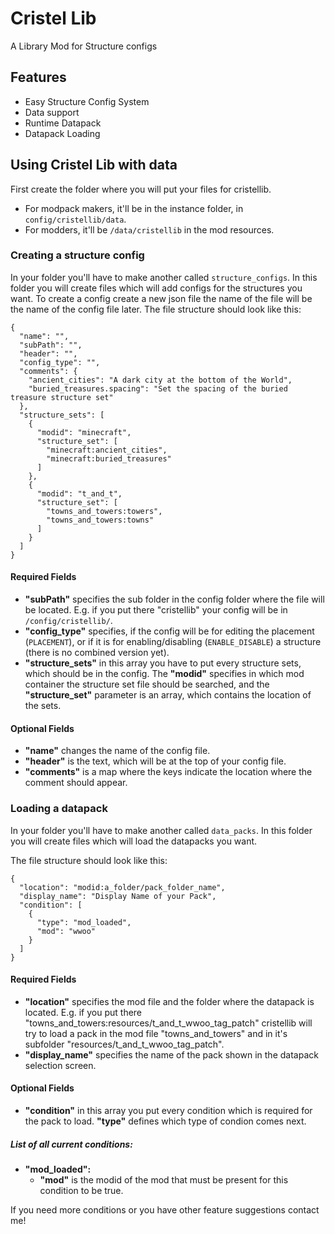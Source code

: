 # Cristel Lib
A Library Mod for Structure configs

## Features
- Easy Structure Config System
- Data support
- Runtime Datapack
- Datapack Loading

## Using Cristel Lib with data
First create the folder where you will put your files for cristellib.
- For modpack makers, it'll be in the instance folder, in `config/cristellib/data`.
- For modders, it'll be `/data/cristellib` in the mod resources.

### Creating a structure config
In your folder you'll have to make another called `structure_configs`. In this folder you will create files which will add configs for the structures you want.
To create a config create a new json file the name of the file will be the name of the config file later.
The file structure should look like this:
```
{
  "name": "",
  "subPath": "",
  "header": "",
  "config_type": "",
  "comments": {
    "ancient_cities": "A dark city at the bottom of the World",
    "buried_treasures.spacing": "Set the spacing of the buried treasure structure set"
  },
  "structure_sets": [
    {
      "modid": "minecraft",
      "structure_set": [
        "minecraft:ancient_cities",
        "minecraft:buried_treasures"
      ]
    },
    {
      "modid": "t_and_t",
      "structure_set": [
        "towns_and_towers:towers",
        "towns_and_towers:towns"
      ]
    }
  ]
}
```
#### Required Fields
- **"subPath"** specifies the sub folder in the config folder where the file will be located. E.g. if you put there "cristellib" your config will be in `/config/cristellib/`.
- **"config_type"** specifies, if the config will be for editing the placement (`PLACEMENT`), or if it is for enabling/disabling (`ENABLE_DISABLE`) a structure (there is no combined version yet).
- **"structure_sets"** in this array you have to put every structure sets, which should be in the config. The **"modid"** specifies in which mod container the structure set file should be searched, and the **"structure_set"** parameter is an array, which contains the location of the sets.

#### Optional Fields
- **"name"** changes the name of the config file.
- **"header"** is the text, which will be at the top of your config file.
- **"comments"** is a map where the keys indicate the location where the comment should appear.

### Loading a datapack
In your folder you'll have to make another called `data_packs`. In this folder you will create files which will load the datapacks you want.

The file structure should look like this:
```
{
  "location": "modid:a_folder/pack_folder_name",
  "display_name": "Display Name of your Pack",
  "condition": [
    {
      "type": "mod_loaded",
      "mod": "wwoo"
    }
  ]
}
```
#### Required Fields
- **"location"** specifies the mod file and the folder where the datapack is located. E.g. if you put there "towns_and_towers:resources/t_and_t_wwoo_tag_patch" cristellib will try to load a pack in the mod file "towns_and_towers" and in it's subfolder "resources/t_and_t_wwoo_tag_patch".
- **"display_name"** specifies the name of the pack shown in the datapack selection screen.

#### Optional Fields
- **"condition"** in this array you put every condition which is required for the pack to load. **"type"** defines which type of condion comes next.

##### **List of all current conditions:**
- **"mod_loaded":**
  - **"mod"** is the modid of the mod that must be present for this condition to be true.

If you need more conditions or you have other feature suggestions contact me!
